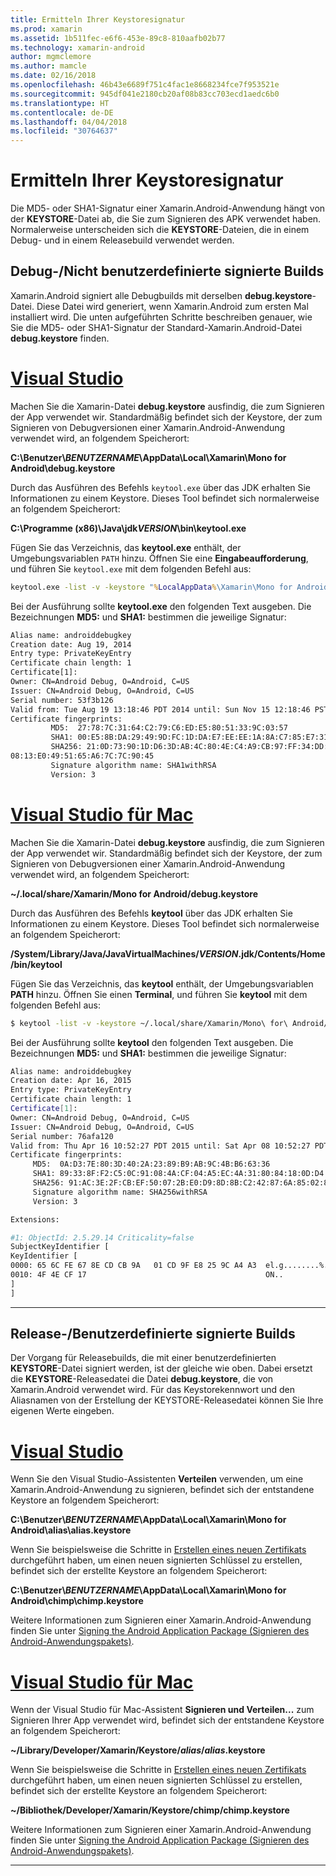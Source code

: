 ```yaml
---
title: Ermitteln Ihrer Keystoresignatur
ms.prod: xamarin
ms.assetid: 1b511fec-e6f6-453e-89c8-810aafb02b77
ms.technology: xamarin-android
author: mgmclemore
ms.author: mamcle
ms.date: 02/16/2018
ms.openlocfilehash: 46b43e6689f751c4fac1e8668234fce7f953521e
ms.sourcegitcommit: 945df041e2180cb20af08b83cc703ecd1aedc6b0
ms.translationtype: HT
ms.contentlocale: de-DE
ms.lasthandoff: 04/04/2018
ms.locfileid: "30764637"
---
```

# <a name="finding-your-keystores-signature"></a>Ermitteln Ihrer Keystoresignatur

Die MD5- oder SHA1-Signatur einer Xamarin.Android-Anwendung hängt von der **KEYSTORE**-Datei ab, die Sie zum Signieren des APK verwendet haben. Normalerweise unterscheiden sich die **KEYSTORE**-Dateien, die in einem Debug- und in einem Releasebuild verwendet werden.

## <a name="for-debug--non-custom-signed-builds"></a>Debug-/Nicht benutzerdefinierte signierte Builds

Xamarin.Android signiert alle Debugbuilds mit derselben **debug.keystore**-Datei. Diese Datei wird generiert, wenn Xamarin.Android zum ersten Mal installiert wird. Die unten aufgeführten Schritte beschreiben genauer, wie Sie die MD5- oder SHA1-Signatur der Standard-Xamarin.Android-Datei **debug.keystore** finden.

# <a name="visual-studiotabvswin"></a>[Visual Studio](#tab/vswin)

Machen Sie die Xamarin-Datei **debug.keystore** ausfindig, die zum Signieren der App verwendet wir. Standardmäßig befindet sich der Keystore, der zum Signieren von Debugversionen einer Xamarin.Android-Anwendung verwendet wird, an folgendem Speicherort:

**C:\\Benutzer\\*BENUTZERNAME*\\AppData\\Local\\Xamarin\\Mono for Android\\debug.keystore**

Durch das Ausführen des Befehls `keytool.exe` über das JDK erhalten Sie Informationen zu einem Keystore. Dieses Tool befindet sich normalerweise an folgendem Speicherort:

**C:\\Programme (x86)\\Java\\jdk*VERSION*\\bin\\keytool.exe**

Fügen Sie das Verzeichnis, das **keytool.exe** enthält, der Umgebungsvariablen `PATH` hinzu.
Öffnen Sie eine **Eingabeaufforderung**, und führen Sie `keytool.exe` mit dem folgenden Befehl aus:

```cmd
keytool.exe -list -v -keystore "%LocalAppData%\Xamarin\Mono for Android\debug.keystore" -alias androiddebugkey -storepass android -keypass android
```

Bei der Ausführung sollte **keytool.exe** den folgenden Text ausgeben. Die Bezeichnungen **MD5:** und **SHA1:** bestimmen die jeweilige Signatur:

```cmd
Alias name: androiddebugkey
Creation date: Aug 19, 2014
Entry type: PrivateKeyEntry
Certificate chain length: 1
Certificate[1]:
Owner: CN=Android Debug, O=Android, C=US
Issuer: CN=Android Debug, O=Android, C=US
Serial number: 53f3b126
Valid from: Tue Aug 19 13:18:46 PDT 2014 until: Sun Nov 15 12:18:46 PST 2043
Certificate fingerprints:
         MD5:  27:78:7C:31:64:C2:79:C6:ED:E5:80:51:33:9C:03:57
         SHA1: 00:E5:8B:DA:29:49:9D:FC:1D:DA:E7:EE:EE:1A:8A:C7:85:E7:31:23
         SHA256: 21:0D:73:90:1D:D6:3D:AB:4C:80:4E:C4:A9:CB:97:FF:34:DD:B4:42:FC:
08:13:E0:49:51:65:A6:7C:7C:90:45
         Signature algorithm name: SHA1withRSA
         Version: 3
```


# <a name="visual-studio-for-mactabvsmac"></a>[Visual Studio für Mac](#tab/vsmac)

Machen Sie die Xamarin-Datei **debug.keystore** ausfindig, die zum Signieren der App verwendet wir. Standardmäßig befindet sich der Keystore, der zum Signieren von Debugversionen einer Xamarin.Android-Anwendung verwendet wird, an folgendem Speicherort:

**~/.local/share/Xamarin/Mono for Android/debug.keystore**


Durch das Ausführen des Befehls **keytool** über das JDK erhalten Sie Informationen zu einem Keystore. Dieses Tool befindet sich normalerweise an folgendem Speicherort:

**/System/Library/Java/JavaVirtualMachines/*VERSION*.jdk/Contents/Home/bin/keytool**

Fügen Sie das Verzeichnis, das **keytool** enthält, der Umgebungsvariablen **PATH** hinzu.
Öffnen Sie einen **Terminal**, und führen Sie **keytool** mit dem folgenden Befehl aus:

```bash
$ keytool -list -v -keystore ~/.local/share/Xamarin/Mono\ for\ Android/debug.keystore -alias androiddebugkey -storepass android -keypass android
```

Bei der Ausführung sollte **keytool** den folgenden Text ausgeben. Die Bezeichnungen **MD5:** und **SHA1:** bestimmen die jeweilige Signatur:

```bash
Alias name: androiddebugkey
Creation date: Apr 16, 2015
Entry type: PrivateKeyEntry
Certificate chain length: 1
Certificate[1]:
Owner: CN=Android Debug, O=Android, C=US
Issuer: CN=Android Debug, O=Android, C=US
Serial number: 76afa120
Valid from: Thu Apr 16 10:52:27 PDT 2015 until: Sat Apr 08 10:52:27 PDT 2045
Certificate fingerprints:
     MD5:  0A:D3:7E:80:3D:40:2A:23:89:B9:AB:9C:4B:B6:63:36
     SHA1: 89:33:8F:F2:C5:0C:91:08:4A:CF:04:A5:EC:4A:31:80:84:18:0D:D4
     SHA256: 91:AC:3E:2F:CB:EF:50:07:2B:E0:D9:8D:8B:C2:42:87:6A:85:02:86:EB:44:84:10:34:02:ED:35:CE:C6:38:47
     Signature algorithm name: SHA256withRSA
     Version: 3

Extensions:

#1: ObjectId: 2.5.29.14 Criticality=false
SubjectKeyIdentifier [
KeyIdentifier [
0000: 65 6C FE 67 8E CD CB 9A   01 CD 9F E8 25 9C A4 A3  el.g........%...
0010: 4F 4E CF 17                                        ON..
]
]
```

-----

## <a name="for-release--custom-signed-builds"></a>Release-/Benutzerdefinierte signierte Builds

Der Vorgang für Releasebuilds, die mit einer benutzerdefinierten **KEYSTORE**-Datei signiert werden, ist der gleiche wie oben. Dabei ersetzt die **KEYSTORE**-Releasedatei die Datei **debug.keystore**, die von Xamarin.Android verwendet wird. Für das Keystorekennwort und den Aliasnamen von der Erstellung der KEYSTORE-Releasedatei können Sie Ihre eigenen Werte eingeben.

# <a name="visual-studiotabvswin"></a>[Visual Studio](#tab/vswin)

Wenn Sie den Visual Studio-Assistenten **Verteilen** verwenden, um eine Xamarin.Android-Anwendung zu signieren, befindet sich der entstandene Keystore an folgendem Speicherort:

**C:\\Benutzer\\*BENUTZERNAME*\\AppData\\Local\\Xamarin\\Mono for Android\\alias\\alias.keystore**

Wenn Sie beispielsweise die Schritte in [Erstellen eines neuen Zertifikats](~/android/deploy-test/signing/index.md#newcertvs) durchgeführt haben, um einen neuen signierten Schlüssel zu erstellen, befindet sich der erstellte Keystore an folgendem Speicherort:

**C:\\Benutzer\\*BENUTZERNAME*\\AppData\\Local\\Xamarin\\Mono for Android\\chimp\\chimp.keystore**

Weitere Informationen zum Signieren einer Xamarin.Android-Anwendung finden Sie unter [Signing the Android Application Package (Signieren des Android-Anwendungspakets)](~/android/deploy-test/signing/index.md).


# <a name="visual-studio-for-mactabvsmac"></a>[Visual Studio für Mac](#tab/vsmac)

Wenn der Visual Studio für Mac-Assistent **Signieren und Verteilen...** zum Signieren Ihrer App verwendet wird, befindet sich der entstandene Keystore an folgendem Speicherort:

**~/Library/Developer/Xamarin/Keystore/*alias*/*alias*.keystore**

Wenn Sie beispielsweise die Schritte in [Erstellen eines neuen Zertifikats](~/android/deploy-test/signing/index.md#newcertxs) durchgeführt haben, um einen neuen signierten Schlüssel zu erstellen, befindet sich der erstellte Keystore an folgendem Speicherort:

**~/Bibliothek/Developer/Xamarin/Keystore/chimp/chimp.keystore**

Weitere Informationen zum Signieren einer Xamarin.Android-Anwendung finden Sie unter [Signing the Android Application Package (Signieren des Android-Anwendungspakets)](~/android/deploy-test/signing/index.md).


-----
